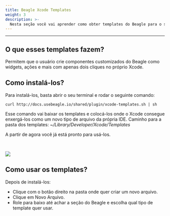 ```yaml
---
title: Beagle Xcode Templates
weight: 3
description: >-
  Nesta seção você vai aprender como obter templates do Beagle para o seu Xcode.
---
```


---

## O que esses templates fazem?

Permitem que o usuário crie componentes customizados do Beagle como widgets, ações e mais com apenas dois cliques no próprio Xcode.

## Como instalá-los?

Para instalá-los, basta abrir o seu terminal e rodar o seguinte comando:

```shell
curl http://docs.usebeagle.io/shared/plugin/xcode-templates.sh | sh
```

Esse comando vai baixar os templates e colocá-los onde o Xcode consegue enxergá-los como um novo tipo de arquivo da própria IDE. Caminho para a pasta dos templates: *~/Library/Developer/Xcode/Templates*

A partir de agora você já está pronto para usá-los.

<br>

![](/shared/plugin/xcode-templates.png)

## Como usar os templates?

Depois de instalá-los:

* Clique com o botão direito na pasta onde quer criar um novo arquivo.
* Clique em Novo Arquivo.
* Role para baixo até achar a seção do Beagle e escolha qual tipo de template quer usar.

